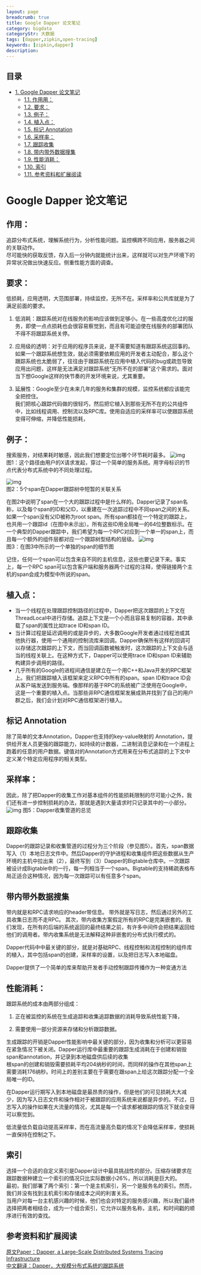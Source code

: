 ```yaml
---
layout: page
breadcrumb: true
title: Google Dapper 论文笔记
category: bigdata
categoryStr: 大数据
tags: [dapper,zipkin,open-tracing]
keywords: [zipkin,dapper]
description: 
---
```



<div id="table-of-contents">
<h2>目录</h2>
<div id="text-table-of-contents">
<ul>
<li><a href="#sec-1">1. Google Dapper 论文笔记</a>
<ul>
<li><a href="#sec-1-1">1.1. 作用用：</a></li>
<li><a href="#sec-1-2">1.2. 要求：</a></li>
<li><a href="#sec-1-3">1.3. 例子：</a></li>
<li><a href="#sec-1-4">1.4. 植入点：</a></li>
<li><a href="#sec-1-5">1.5. 标记 Annotation</a></li>
<li><a href="#sec-1-6">1.6. 采样率：</a></li>
<li><a href="#sec-1-7">1.7. 跟踪收集</a></li>
<li><a href="#sec-1-8">1.8. 带内带外数据搜集</a></li>
<li><a href="#sec-1-9">1.9. 性能消耗：</a></li>
<li><a href="#sec-1-10">1.10. 索引</a></li>
<li><a href="#sec-1-11">1.11. 参考资料和扩展阅读</a></li>
</ul>
</li>
</ul>
</div>
</div>

# Google Dapper 论文笔记<a id="sec-1" name="sec-1"></a>

## 作用：<a id="sec-1-1" name="sec-1-1"></a>

追踪分布式系统，理解系统行为，分析性能问题。监控横跨不同应用，服务器之间的关联动作。  
尽可能快的获取反馈，存入后一分钟内就能统计出来，这样就可以对生产环境下的异常状况做出快速反应。侧重性能方面的调查。  

## 要求：<a id="sec-1-2" name="sec-1-2"></a>

低损耗，应用透明，大范围部署，持续监控，无所不在。采样率和公共库就是为了满足前面的要求。  
1.  低消耗：跟踪系统对在线服务的影响应该做到足够小。在一些高度优化过的服务，即使一点点损耗也会很容易察觉到，而且有可能迫使在线服务的部署团队不得不将跟踪系统关停。

2.  应用级的透明：对于应用的程序员来说，是不需要知道有跟踪系统这回事的。  
    如果一个跟踪系统想生效，就必须需要依赖应用的开发者主动配合，那么这个跟踪系统也太脆弱了，往往由于跟踪系统在应用中植入代码的bug或疏忽导致应用出问题，这样是无法满足对跟踪系统“无所不在的部署”这个需求的。面对当下想Google这样的快节奏的开发环境来说，尤其重要。

3.  延展性：Google至少在未来几年的服务和集群的规模，监控系统都应该能完全把控住。  
    我们把核心跟踪代码做的很轻巧，然后把它植入到那些无所不在的公共组件中，比如线程调用、控制流以及RPC库。使用自适应的采样率可以使跟踪系统变得可伸缩，并降低性能损耗，

## 例子：<a id="sec-1-3" name="sec-1-3"></a>

搜索服务，对结果耗时敏感，因此我们想要定位出哪个环节耗时最多。
![img](/img/life/2017-03-14-Google-Dapper-1.png)  
图1：这个路径由用户的X请求发起，穿过一个简单的服务系统。用字母标识的节点代表分布式系统中的不同处理过程。

![img](/img/life/2017-03-14-Google-Dapper-2.png)  
图2：5个span在Dapper跟踪树中短暂的关联关系

在图2中说明了span在一个大的跟踪过程中是什么样的。Dapper记录了span名称，以及每个span的ID和父ID，以重建在一次追踪过程中不同span之间的关系。如果一个span没有父ID被称为root span。所有span都挂在一个特定的跟踪上，也共用一个跟踪id（在图中未示出）。所有这些ID用全局唯一的64位整数标示。在一个典型的Dapper跟踪中，我们希望为每一个RPC对应到一个单一的span上，而且每一个额外的组件层都对应一个跟踪树型结构的层级。
![img](/img/life/2017-03-14-Google-Dapper-3.png)  
图3：在图3中所示的一个单独的span的细节图

记住，任何一个span可以包含来自不同的主机信息，这些也要记录下来。事实上，每一个RPC span可以包含客户端和服务器两个过程的注释，使得链接两个主机的span会成为模型中所说的span。

## 植入点：<a id="sec-1-4" name="sec-1-4"></a>

-   当一个线程在处理跟踪控制路径的过程中，Dapper把这次跟踪的上下文在ThreadLocal中进行存储。追踪上下文是一个小而且容易复制的容器，其中承载了span的属性比如trace ID和span ID。
-   当计算过程是延迟调用的或是异步的，大多数Google开发者通过线程池或其他执行器，使用一个通用的控制流库来回调。Dapper确保所有这样的回调可以存储这次跟踪的上下文，而当回调函数被触发时，这次跟踪的上下文会与适当的线程关联上。在这种方式下，Dapper可以使用trace ID和span ID来辅助构建异步调用的路径。
-   几乎所有的Google的进程间通信是建立在一个用C++和Java开发的RPC框架上。我们把跟踪植入该框架来定义RPC中所有的span。span ID和trace ID会从客户端发送到服务端。像那样的基于RPC的系统被广泛使用在Google中，这是一个重要的植入点。当那些非RPC通信框架发展成熟并找到了自己的用户群之后，我们会计划对RPC通信框架进行植入。

## 标记 Annotation<a id="sec-1-5" name="sec-1-5"></a>

除了简单的文本Annotation，Dapper也支持的key-value映射的 Annotation，提供给开发人员更强的跟踪能力，如持续的计数器，二进制消息记录和在一个进程上跑着的任意的用户数据。键值对的Annotation方式用来在分布式追踪的上下文中定义某个特定应用程序的相关类型。

## 采样率：<a id="sec-1-6" name="sec-1-6"></a>

因此，除了把Dapper的收集工作对基本组件的性能损耗限制的尽可能小之外，我们还有进一步控制损耗的办法，那就是遇到大量请求时只记录其中的一小部分。
![img](/img/life/2017-03-14-Google-Dapper-5.png)
图5：Dapper收集管道的总览

## 跟踪收集<a id="sec-1-7" name="sec-1-7"></a>

Dapper的跟踪记录和收集管道的过程分为三个阶段（参见图5）。首先，span数据写入（1）本地日志文件中。然后Dapper的守护进程和收集组件把这些数据从生产环境的主机中拉出来（2），最终写到（3）Dapper的Bigtable仓库中。一次跟踪被设计成Bigtable中的一行，每一列相当于一个span。Bigtable的支持稀疏表格布局正适合这种情况，因为每一次跟踪可以有任意多个span。

## 带内带外数据搜集<a id="sec-1-8" name="sec-1-8"></a>

带内就是和RPC请求响应的header带信息。
带外就是写日志，然后通过另外的工具收集日志而不走RPC。
其次，带内收集方案假定所有的RPC是完美嵌套的。我们发现，在所有的后端的系统返回的最终结果之前，有许多中间件会把结果返回给他们的调用者。带内收集系统是无法解释这种非嵌套的分布式执行模式的。

Dapper代码中中最关键的部分，就是对基础RPC、线程控制和流程控制的组件库的植入，其中包括span的创建，采样率的设置，以及把日志写入本地磁盘。

Dapper提供了一个简单的库来帮助开发者手动控制跟踪传播作为一种变通方法

## 性能消耗：<a id="sec-1-9" name="sec-1-9"></a>

跟踪系统的成本由两部分组成：

1.  正在被监控的系统在生成追踪和收集追踪数据的消耗导致系统性能下降，

2.  需要使用一部分资源来存储和分析跟踪数据。

生成跟踪的开销是Dapper性能影响中最关键的部分，因为收集和分析可以更容易在紧急情况下被关闭。Dapper运行库中最重要的跟踪生成消耗在于创建和销毁span和annotation，并记录到本地磁盘供后续的收集  
根span的创建和销毁需要损耗平均204纳秒的时间，而同样的操作在其他span上需要消耗176纳秒。时间上的差别主要在于需要在跟span上给这次跟踪分配一个全局唯一的ID。  

在Dapper运行期写入到本地磁盘是最昂贵的操作，但是他们的可见损耗大大减少，因为写入日志文件和操作相对于被跟踪的应用系统来说都是异步的。不过，日志写入的操作如果在大流量的情况，尤其是每一个请求都被跟踪的情况下就会变得可以察觉到。

低流量低负载自动提高采样率，而在高流量高负载的情况下会降低采样率，使损耗一直保持在控制之下。  

## 索引<a id="sec-1-10" name="sec-1-10"></a>

选择一个合适的自定义索引是Dapper设计中最具挑战性的部分。压缩存储要求在跟踪数据种建立一个索引的情况只比实际数据小26%，所以消耗是巨大的。  
最初，我们部署了两个索引：第一个是主机索引，另一个是服务名的索引。然而，我们并没有找到主机索引和存储成本之间的利害关系。  
当用户对每一台主机感兴趣的时候，他们也会对特定的服务感兴趣，所以我们最终选择把两者相结合，成为一个组合索引，它允许以服务名称，主机，和时间戳的顺序进行有效的查找。  

## 参考资料和扩展阅读<a id="sec-1-11" name="sec-1-11"></a>

[原文Paper：Dapper, a Large-Scale Distributed Systems Tracing Infrastructure](http://static.googleusercontent.com/media/research.google.com/en/us/pubs/archive/36356.pdf)  
[中文翻译：Dapper，大规模分布式系统的跟踪系统](http://bigbully.github.io/Dapper-translation/)  
